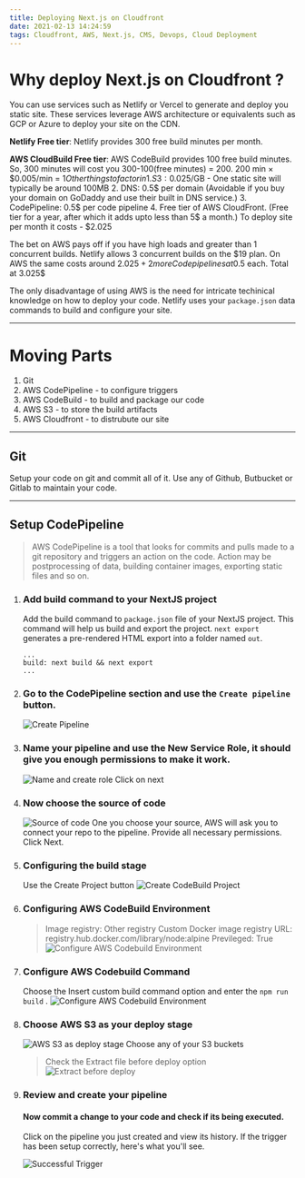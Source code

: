 ```yaml
---
title: Deploying Next.js on Cloudfront
date: 2021-02-13 14:24:59
tags: Cloudfront, AWS, Next.js, CMS, Devops, Cloud Deployment
---
```


# Why deploy Next.js on Cloudfront ?
You can use services such as Netlify or Vercel to generate and deploy you static site. These services leverage AWS architecture or equivalents such as GCP or Azure to deploy your site on the CDN. 


**Netlify Free tier**: Netlify provides 300 free build minutes per month.


**AWS CloudBuild Free tier**: AWS CodeBuild provides 100 free build minutes. So, 300 minutes will cost you 300-100(free minutes) = 200. 200 min × $0.005/min = $1
    Other things to factor in 
        1. S3: 0.025$/GB - One static site will typically be around 100MB
        2. DNS: 0.5$ per domain (Avoidable if you buy your domain on GoDaddy and use their built in DNS service.)
        3. CodePipeline: 0.5$ per code pipeline
        4. Free tier of AWS CloudFront. (Free tier for a year, after which it adds upto less than 5$ a month.)
    To deploy site per month it costs - $2.025

The bet on AWS pays off if you have high loads and greater than 1 concurrent builds.
Netlify allows 3 concurrent builds on the $19 plan. On AWS the same costs around $2.025 + 2 more Code pipelines at 0.5$ each. Total at 3.025$

The only disadvantage of using AWS is the need for intricate techinical knowledge on how to deploy your code. Netlify uses your `package.json` data commands to build and configure your site.

----

# Moving Parts
1. Git
2. AWS CodePipeline - to configure triggers
3. AWS CodeBuild - to build and package our code
4. AWS S3 - to store the build artifacts
5. AWS Cloudfront - to distrubute our site

----

## Git
Setup your code on git and commit all of it.
Use any of Github, Butbucket or Gitlab to maintain your code.

----

## Setup CodePipeline

> AWS CodePipeline is a tool that looks for commits and pulls made to a git repository and triggers an action on the code. Action may be postprocessing of data, building container images, exporting static files and so on.

1. ### Add build command to your NextJS project
    Add the build command to `package.json` file of your NextJS project. This command will help us build and export the project. `next export` generates a pre-rendered HTML export into a folder named `out`.
    ```
    ...
    build: next build && next export
    ...
    ```
1. ### Go to the CodePipeline section and use the `Create pipeline` button.
    ![Create Pipeline](https://res.cloudinary.com/poorna/image/upload/c_scale,w_900/v1612627201/my-blog/Screenshot_2021-02-06_CodePipeline_-_AWS_Developer_Tools.png)
2. ### Name your pipeline and use the New Service Role, it should give you enough permissions to make it work.
    ![Name and create role](https://res.cloudinary.com/poorna/image/upload/c_scale,w_900/v1612627422/my-blog/Screenshot_2021-02-06_CodePipeline_-_AWS_Developer_Tools_2.png)
    Click on next
3. ### Now choose the source of code
    ![Source of code](https://res.cloudinary.com/poorna/image/upload/c_scale,w_900/v1612627533/my-blog/Screenshot_2021-02-06_CodePipeline_-_AWS_Developer_Tools_3.png)
    One you choose your source, AWS will ask you to connect your repo to the pipeline. Provide all necessary permissions.
    Click Next.
4. ### Configuring the build stage
    Use the Create Project button
    ![Create CodeBuild Project](https://res.cloudinary.com/poorna/image/upload/v1613212748/my-blog/Screenshot_2021-02-13_CodePipeline_-_AWS_Developer_Tools.png)
5. ### Configuring AWS CodeBuild Environment
    > Image registry: Other registry
    > Custom Docker image registry URL: registry.hub.docker.com/library/node:alpine
    > Previleged: True
    ![Configure AWS Codebuild Environment](https://res.cloudinary.com/poorna/image/upload/v1613212593/my-blog/Screenshot_2021-02-13_CodeBuild_-_AWS_Developer_Tools.png)
6. ### Configure AWS Codebuild Command
    Choose the Insert custom build command option and enter the `npm run build` .
    ![Configure AWS Codebuild Environment](https://res.cloudinary.com/poorna/image/upload/v1613213066/my-blog/Screenshot_2021-02-13_CodeBuild_-_AWS_Developer_Tools_1.png)
5. ### Choose AWS S3 as your deploy stage
    ![AWS S3 as deploy stage](https://res.cloudinary.com/poorna/image/upload/v1612627954/my-blog/Screenshot_2021-02-06_CodePipeline_-_AWS_Developer_Tools_5.png)
    Choose any of your S3 buckets
    > Check the Extract file before deploy option
    ![Extract before deploy](https://res.cloudinary.com/poorna/image/upload/v1612628101/my-blog/Screenshot_2021-02-06_CodePipeline_-_AWS_Developer_Tools_6.png)
6. ### Review and create your pipeline

    #### Now commit a change to your code and check if its being executed.
    Click on the pipeline you just created and view its history. If the trigger has been setup correctly, here's what you'll see.

    ![Successful Trigger](https://res.cloudinary.com/poorna/image/upload/c_scale,w_900/v1612628312/my-blog/Screenshot_2021-02-06_CodePipeline_-_AWS_Developer_Tools_7.png)